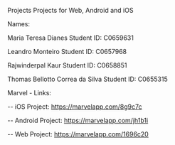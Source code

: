 Projects
Projects for Web, Android and iOS

Names:

Maria Teresa Dianes                     Student ID: C0659631

Leandro Monteiro                        Student ID: C0657968

Rajwinderpal Kaur                       Student ID: C0658851

Thomas Bellotto Correa da Silva         Student ID: C0655315


Marvel - Links:

-- iOS Project: https://marvelapp.com/8g9c7c

-- Android Project: https://marvelapp.com/jh1b1i

-- Web Project: https://marvelapp.com/1696c20
